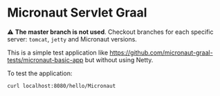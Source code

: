 # Micronaut Servlet Graal #

:warning: **The master branch is not used**. Checkout branches for each specific server: `tomcat`, `jetty` and Micronaut versions.

This is a simple test application like https://github.com/micronaut-graal-tests/micronaut-basic-app but without using Netty.

To test the application:

```
curl localhost:8080/hello/Micronaut
```
